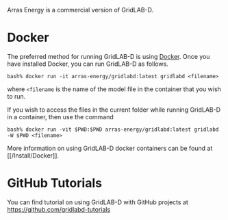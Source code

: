 Arras Energy is a commercial version of GridLAB-D.

# Docker 

The preferred method for running GridLAB-D is using [Docker](www.docker.org).  Once you have installed Docker, you can run GridLAB-D as follows.

~~~
bash% docker run -it arras-energy/gridlabd:latest gridlabd <filename>
~~~

where `<filename` is the name of the model file in the container that you wish to run.

If you wish to access the files in the current folder while running GridLAB-D in a container, then use the command

~~~
bash% docker run -vit $PWD:$PWD arras-energy/gridlabd:latest gridlabd -W $PWD <filename>
~~~

More information on using GridLAB-D docker containers can be found at [[/Install/Docker]].

# GitHub Tutorials

You can find tutorial on using GridLAB-D with GitHub projects at https://github.com/gridlabd-tutorials

